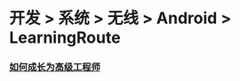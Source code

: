 # 开发 > 系统 > 无线 > Android > LearningRoute

### [如何成长为高级工程师](http://blog.csdn.net/singwhatiwanna/article/details/42343847)

